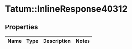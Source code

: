 # Tatum::InlineResponse40312

## Properties
Name | Type | Description | Notes
------------ | ------------- | ------------- | -------------


